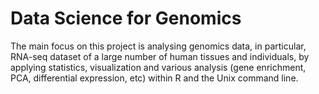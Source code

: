 # Data Science for Genomics 

The main focus on this project is analysing genomics data, in particular, RNA-seq dataset of a large number of human tissues and individuals, by applying statistics, visualization and various analysis (gene enrichment, PCA,  differential expression, etc) within R and the Unix command line.
